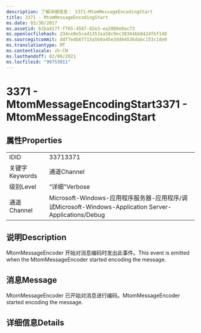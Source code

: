 ```yaml
---
description: 了解详细信息： 3371-MtomMessageEncodingStart
title: 3371 - MtomMessageEncodingStart
ms.date: 03/30/2017
ms.assetid: b1ba417f-f765-4567-82e3-ea2080e0ac73
ms.openlocfilehash: 234ce0e5cad1353aa58c9ec38344bb8424fbf148
ms.sourcegitcommit: ddf7edb67715a5b9a45e3dd44536dabc153c1de0
ms.translationtype: MT
ms.contentlocale: zh-CN
ms.lasthandoff: 02/06/2021
ms.locfileid: "99753011"
---
```

# <a name="3371---mtommessageencodingstart"></a><span data-ttu-id="2b4fb-103">3371 - MtomMessageEncodingStart</span><span class="sxs-lookup"><span data-stu-id="2b4fb-103">3371 - MtomMessageEncodingStart</span></span>

## <a name="properties"></a><span data-ttu-id="2b4fb-104">属性</span><span class="sxs-lookup"><span data-stu-id="2b4fb-104">Properties</span></span>  
  
|||  
|-|-|  
|<span data-ttu-id="2b4fb-105">ID</span><span class="sxs-lookup"><span data-stu-id="2b4fb-105">ID</span></span>|<span data-ttu-id="2b4fb-106">3371</span><span class="sxs-lookup"><span data-stu-id="2b4fb-106">3371</span></span>|  
|<span data-ttu-id="2b4fb-107">关键字</span><span class="sxs-lookup"><span data-stu-id="2b4fb-107">Keywords</span></span>|<span data-ttu-id="2b4fb-108">通道</span><span class="sxs-lookup"><span data-stu-id="2b4fb-108">Channel</span></span>|  
|<span data-ttu-id="2b4fb-109">级别</span><span class="sxs-lookup"><span data-stu-id="2b4fb-109">Level</span></span>|<span data-ttu-id="2b4fb-110">“详细”</span><span class="sxs-lookup"><span data-stu-id="2b4fb-110">Verbose</span></span>|  
|<span data-ttu-id="2b4fb-111">通道</span><span class="sxs-lookup"><span data-stu-id="2b4fb-111">Channel</span></span>|<span data-ttu-id="2b4fb-112">Microsoft-Windows-应用程序服务器-应用程序/调试</span><span class="sxs-lookup"><span data-stu-id="2b4fb-112">Microsoft-Windows-Application Server-Applications/Debug</span></span>|  
  
## <a name="description"></a><span data-ttu-id="2b4fb-113">说明</span><span class="sxs-lookup"><span data-stu-id="2b4fb-113">Description</span></span>  

 <span data-ttu-id="2b4fb-114">MtomMessageEncoder 开始对消息编码时发出此事件。</span><span class="sxs-lookup"><span data-stu-id="2b4fb-114">This event is emitted when the MtomMessageEncoder started encoding the message.</span></span>  
  
## <a name="message"></a><span data-ttu-id="2b4fb-115">消息</span><span class="sxs-lookup"><span data-stu-id="2b4fb-115">Message</span></span>  

 <span data-ttu-id="2b4fb-116">MtomMessageEncoder 已开始对消息进行编码。</span><span class="sxs-lookup"><span data-stu-id="2b4fb-116">MtomMessageEncoder started encoding the message.</span></span>  
  
## <a name="details"></a><span data-ttu-id="2b4fb-117">详细信息</span><span class="sxs-lookup"><span data-stu-id="2b4fb-117">Details</span></span>
